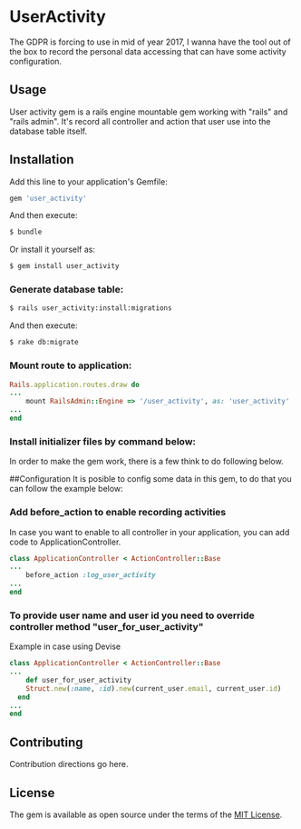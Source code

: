 # UserActivity
The GDPR is forcing to use in mid of year 2017, I wanna have the tool out of the box to record the personal data accessing that can have some activity configuration.  

## Usage
User activity gem is a rails engine mountable gem working with "rails" and "rails admin". It's record all controller and action that user use into the database table itself.   

## Installation
Add this line to your application's Gemfile:

```ruby
gem 'user_activity'
```

And then execute:
```bash
$ bundle
```

Or install it yourself as:
```bash
$ gem install user_activity
```

### Generate database table:
```bash
$ rails user_activity:install:migrations
```
And then execute:
```bash
$ rake db:migrate
```

### Mount route to application:
```ruby
Rails.application.routes.draw do
...
	mount RailsAdmin::Engine => '/user_activity', as: 'user_activity'
...
end
```
### Install initializer files by command below: 
In order to make the gem work, there is a few think to do following below. 

##Configuration
It is posible to config some data in this gem, to do that you can follow the example below:

### Add before_action to enable recording activities
In case you want to enable to all controller in your application, you can add code to ApplicationController.
```ruby
class ApplicationController < ActionController::Base
...
	before_action :log_user_activity
...
end
```

### To provide user name and user id you need to override controller method "user_for_user_activity"
Example in case using Devise
```ruby
class ApplicationController < ActionController::Base
...
	def user_for_user_activity
  	Struct.new(:name, :id).new(current_user.email, current_user.id)
  end
...
end
```

## Contributing
Contribution directions go here.

## License
The gem is available as open source under the terms of the [MIT License](http://opensource.org/licenses/MIT).
